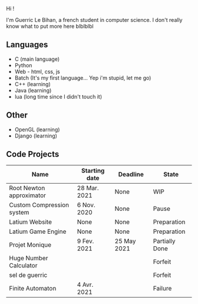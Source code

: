 Hi !

I'm Guerric Le Bihan, a french student in computer science. I don't really know what to put more here blblblbl

## Languages

- C (main language)
- Python
- Web - html, css, js
- Batch (It's my first language... Yep i'm stupid, let me go)
- C++ (learning)
- Java (learning)
- lua (long time since I didn't touch it)

## Other
- OpenGL (learning)
- Django (learning)

## Code Projects

| Name                      | Starting date | Deadline     | State          |
| ------------------------- | ------------- | ------------ | -------------- |
| Root Newton approximator  | 28 Mar. 2021  | None         | WIP            |
| Custom Compression system | 6  Nov. 2020  | None         | Pause          |
| Latium Website            | None          | None         | Preparation    |
| Latium Game Engine        | None          | None         | Preparation    |
| Projet Monique            | 9  Fev. 2021  | 25 May  2021 | Partially Done |
| Huge Number Calculator    |               |              | Forfeit        |
| sel de guerric            |               |              | Forfeit        |
| Finite Automaton          | 4  Avr. 2021  |              | Failure        |
